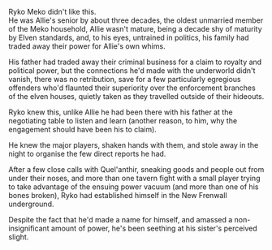 Ryko Meko didn't like this.  
He was Allie's senior by about three decades, the oldest unmarried member of the Meko household, Allie wasn't mature, being a decade shy of maturity by Elven standards, and, to his eyes, untrained in politics, his family had traded away their power for Allie's own whims.

His father had traded away their criminal business for a claim to royalty and political power, but the connections he'd made with the underworld didn't vanish, there was no retribution, save for a few particularly egregious offenders who'd flaunted their superiority over the enforcement branches of the elven houses, quietly taken as they travelled outside of their hideouts.

Ryko knew this, unlike Allie he had been there with his father at the negotiating table to listen and learn (another reason, to him, why the engagement should have been his to claim).

He knew the major players, shaken hands with them, and stole away in the night to organise the few direct reports he had.

After a few close calls with Quel'anthir, sneaking goods and people out from under their noses, and more than one tavern fight with a small player trying to take advantage of the ensuing power vacuum (and more than one of his bones broken), Ryko had established himself in the New Frenwall underground.

Despite the fact that he'd made a name for himself, and amassed a non-insignificant amount of power, he's been seething at his sister's perceived slight.